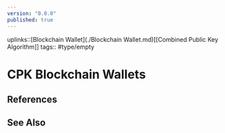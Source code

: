 ```yaml
---
version: "0.0.0"
published: true
---
```

uplinks::[Blockchain Wallet](./Blockchain Wallet.md)[[Combined Public Key Algorithm]]
tags:: #type/empty 
# CPK Blockchain Wallets
 
## References

## See Also

